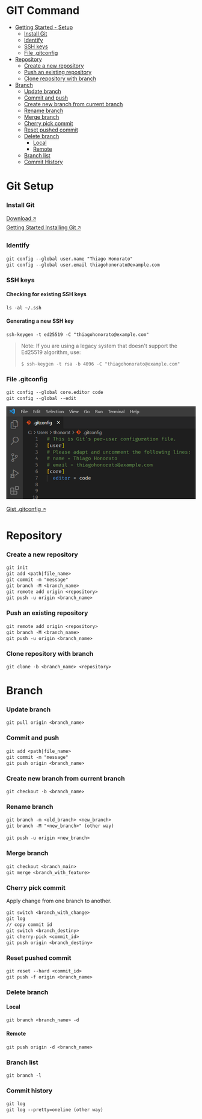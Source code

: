# GIT Command
- [Getting Started - Setup](#git-setup)
  - [Install Git](#install-git)
  - [Identify](#identify)
  - [SSH keys](#ssh-keys)
  - [File .gitconfig](#file-gitconfig)
- [Repository](#repository)
  - [Create a new repository](#create-a-new-repository)
  - [Push an existing repository](#push-an-existing-repository)
  - [Clone repository with branch](#clone-repository-with-branch)
- [Branch](#branch)
  - [Update branch](#update-branch)
  - [Commit and push](#commit-and-push)
  - [Create new branch from current branch](#create-new-branch-from-current-branch)
  - [Rename branch](#rename-branch)
  - [Merge branch](#merge-branch)
  - [Cherry pick commit](#cherry-pick-commit)
  - [Reset pushed commit](#reset-pushed-commit)
  - [Delete branch](#celete-branch)
    - [Local](#local)
    - [Remote](#remote)
  - [Branch list](#branch-list)
  - [Commit History](#commit-history)

# Git Setup

### Install Git

<a href="https://git-scm.com/downloads">Download 🡥</a><br/>
<a href="https://git-scm.com/book/en/v2/Getting-Started-Installing-Git">Getting Started Installing Git 🡥</a>

### Identify
```
git config --global user.name "Thiago Honorato"
git config --global user.email thiagohonorato@example.com
```

### SSH keys

#### Checking for existing SSH keys
```
ls -al ~/.ssh
```

#### Generating a new SSH key
```
ssh-keygen -t ed25519 -C "thiagohonorato@example.com"
```

> Note: If you are using a legacy system that doesn't support the Ed25519 algorithm, use:
> ```
> $ ssh-keygen -t rsa -b 4096 -C "thiagohonorato@example.com"
> ```

### File .gitconfig
```
git config --global core.editor code
git config --global --edit
```
![VS Code .gitconfig](/img/vscode_gitconfig.png "VS Code .gitconfig file")

<a href="https://gist.github.com/thiagohbhonorato/264c1760666a92ba85b804b4172f650b" target="_blank">Gist .gitconfig 🡥</a>

# Repository
### Create a new repository
```
git init
git add <path|file_name>
git commit -m "message"
git branch -M <branch_name>
git remote add origin <repository>
git push -u origin <branch_name>
```
### Push an existing repository
```
git remote add origin <repository>
git branch -M <branch_name>
git push -u origin <branch_name>
```
### Clone repository with branch
```
git clone -b <branch_name> <repository>
```
# Branch
### Update branch
```
git pull origin <branch_name>
```
### Commit and push
```
git add <path|file_name>
git commit -m "message"
git push origin <branch_name>
```
### Create new branch from current branch
```
git checkout -b <branch_name>
```
### Rename branch
```
git branch -m <old_branch> <new_branch>
git branch -M "<new_branch>" (other way)

git push -u origin <new_branch>
```
### Merge branch
```
git checkout <branch_main>
git merge <branch_with_feature>
```
### Cherry pick commit
Apply change from one branch to another.
```
git switch <branch_with_change>
git log
// copy commit id
git switch <branch_destiny>
git cherry-pick <commit_id>
git push origin <branch_destiny>
```
### Reset pushed commit
```
git reset --hard <commit_id>
git push -f origin <branch_name>
```
### Delete branch
#### Local
```
git branch <branch_name> -d
```
#### Remote
```
git push origin -d <branch_name>
```
### Branch list
```
git branch -l
```
### Commit history
```
git log
git log --pretty=oneline (other way)
```
